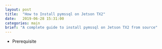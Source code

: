 ```yaml
---
layout: post
title:  "How to Install pymssql on Jetson TX2"
date:   2019-06-28 15:31:00
categories: main
brief: "A complete guide to install pymssql on Jetson TX2 from source"
---
```


* Prerequisite

